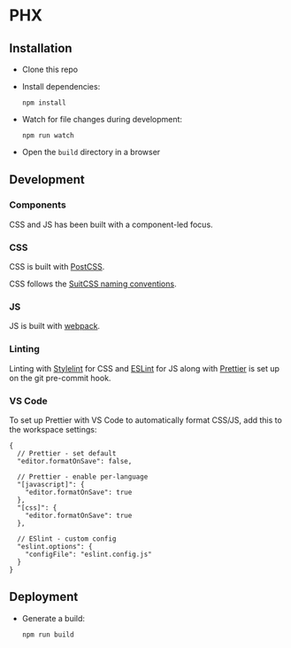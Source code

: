 # PHX

## Installation

* Clone this repo

* Install dependencies:

  ```
  npm install
  ```

* Watch for file changes during development:

  ```
  npm run watch
  ```

* Open the `build` directory in a browser


## Development

### Components

CSS and JS has been built with a component-led focus.

### CSS

CSS is built with [PostCSS](https://postcss.org/).

CSS follows the [SuitCSS naming conventions](https://github.com/suitcss/suit/blob/master/doc/naming-conventions.md).

### JS

JS is built with [webpack](https://webpack.js.org/).


### Linting

Linting with [Stylelint](https://stylelint.io/) for CSS and [ESLint](https://eslint.org/) for JS along with [Prettier](https://prettier.io/) is set up on the git pre-commit hook.

### VS Code

To set up Prettier with VS Code to automatically format CSS/JS, add this to the workspace settings:

```
{
  // Prettier - set default
  "editor.formatOnSave": false,

  // Prettier - enable per-language
  "[javascript]": {
    "editor.formatOnSave": true
  },
  "[css]": {
    "editor.formatOnSave": true
  },

  // ESlint - custom config
  "eslint.options": {
    "configFile": "eslint.config.js"
  }
}
```

## Deployment

* Generate a build:

  ```
  npm run build
  ```